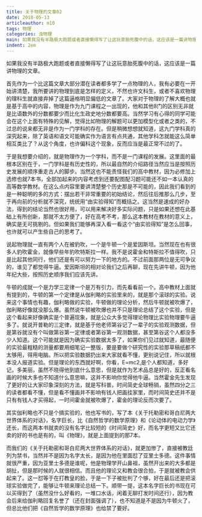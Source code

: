 ```yaml
---
title: 关于物理的文章02
date: 2018-05-13
articleauthor: m10
tags: 物理
categories: 浊物理
main: 如果我没有半路极大跑题或者直接懒得写了让这玩意胎死腹中的话，这应该是一篇讲物理的文章。
indent: 2em
---
```

如果我没有半路极大跑题或者直接懒得写了让这玩意胎死腹中的话，这应该是一篇讲物理的文章。


首先作为一个比这篇文章大部分潜在读者都多学了一点物理的人，我有必要在一开始讲清楚，我所要讲的物理到底是怎样的定义，不然也许文科生，或者不喜欢物理的理科生就直接弃掉了这篇逼格明显偏低的文章了。大家对于物理的了解大概也就是基于高中的内容，物理是作为九门课程之一出现的，他和其他8门的区别无非就是比语数外的分数都要少而比化生政史地分数都要高。当然学习有心得的同学可能会在这个上面有特殊的见解，觉得比如物理的解题可以更加模型化或者之类的，不过总的说来都无非是作为一门学科的存在。但是稍微想想就知道，这九门学科真的深究起来，除了英语和语文可能确实作为语言有点共通，其他学科怎就能这么简单相互类比了？从这个角度，也许偏科这个现象，反而应当是最正常不过的了。


于是我想要介绍的，就是物理作为一个学科，而不是一门课程的发展。这里面的最根本区别在于，一门学科是有历史性的，所以最自然的介绍路径当然应当是按照历史发展的顺序重走古人的脚步。当然这也不能责怪我们的高中教材，因为必修加上选修也就7本书，全部加起来的内容考虑到还要配图配习题可能还不如一本认真的高等数学教材。在这么点内容里要讲清楚整个历史那是不可能的，因此我们看到的是一种聪明的多的方式：摆出若干非常重要的初始结论，然后往后推那么几步，至于再向前的分析就不深究，统统用“由实验得知”而概括之。这当然是速成的好办法，得到的结论当然也很好用，可以用来解决好多实际问题，只是如果还想在此基础上有所创新，那就不太方便了，好在高考不考，那么这本教材在教材的意义上，确实是无可挑剔的。但如果我们能够再深入看一看这个“由实验得知”是怎么回事，也许就可以产生些自己的思考了。


说起物理就一直有两个人在被豹吹，一个是牛顿一个是爱因斯坦。当然现在也有很多人豹吹霍金，就像早些年豹吹特斯拉一样。我不是说霍金和特斯拉不值得吹，只是比起其他同行，他们还是有可以努力一下的地方的。不过前面那两位是无可争议的，谁见了都觉得牛逼。爱因斯坦的相对论我们之后再聊，现在先讲牛顿，因为他年纪大些，按照历史顺序我们应该先讲。


牛顿的成就一个是力学三定律一个是万有引力，而先看看前一个。高中教材上面就有提到的，牛顿的第一个定律是从伽利略的实验里来的，就是那个滚球的实验。说来这个事情也有趣，伽利略做的实验，牛顿做的理论分析，然后牛顿就被吹爆了，伽利略好像就没那么爆。虽然说牛顿被吹爆也并不只是理论总结了这个实验，但是这个看起来好像确实是个普遍现象，就是公众大多觉得理论物理比实验物理要牛逼多了。就说开普勒的三定律，就是基于他老师第谷记了一辈子的实验观测数据，但是第谷就没有个叫做第谷第一定律或者第谷第一观测数据，甚至第谷这个人都没多少人知道。这个可能就是因为确实实验数据太多了，如果你们见过就知道，最随便的实验最粗糙的测量都要用细笔记一整版，要是要做个研究性的实验那草稿纸都不太够用，得用电脑。所以把实验数据扔出来大家就看不懂，更别说记住，所以就根本没人报道实验。但是理论的东西就好啊，你看，E=mc2,是个人都知道，多好记，多美丽，虽然不晓得他到底什么意思，但是就作为艺术品总是好的，反正看名画的时候大多也不知道什么意思嘛，这并不影响你觉得他牛逼。当然霍金先生发现了更好的让大家印象深刻的方法，就是写科普。时间简史全球畅销，虽然四分之三的读者都看不懂，但是看不懂画并不影响有钱人把画挂家里，而时间简史还并不是只有有钱人才买得起，一时间霍金就被吹爆了，霍金的理论反而次要了。


其实伽利略也不只是个搞实验的，他也写书的，写了本《关于托勒密和哥白尼两大世界体系的对话》，名字巨长，比《自然哲学的数学原理》和《论动体的电动力学》还长，而这两本书就卖的没有名字比较短的《时间简史》好，而名字更短又比它还卖的好的书也是有的，叫《物理》，就是上面提到的那7本。


而我们的《关于托勒密和哥白尼两大世界体系的对话》，就更加惨了，直接被教廷列为禁书，当然并不是因为名字太长，是因为他在里面怼了亚里士多德。这件事情就很严重，因为亚里士多德是谁呢，他是物理学开山鼻祖，虽然开出来的大多都是胡扯，但是那时候的人就很相信。而且他的理论又和教会很合拍，于是就被教会供起来了。这一怼等于在打教皇的脸，于是一下子被批判了个够，好在最后还是把滚球实验做完了，能够让牛顿来理论总结一下。顺带一提，这本名字巨长的书现在可以买得到了（虽然没什么好看的，一堆口水话，闲着无聊打发时间还行），因为教会后来给伽利略回复名誉了（还在封面强调了），也不知道是不是因为牛顿火了，但总比他们把《自然哲学的数学原理》也给禁了要好。
